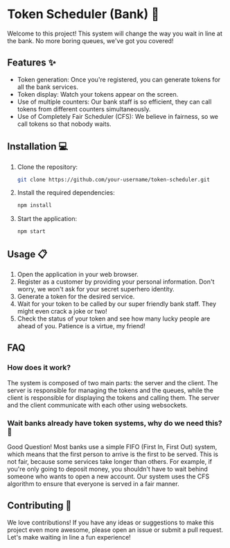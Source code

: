 # Token Scheduler (Bank) :bank:

Welcome to this project! This system will change the way you wait in line at the bank. No more boring queues, we've got you covered!

## Features :sparkles:

- Token generation: Once you're registered, you can generate tokens for all the bank services.
- Token display: Watch your tokens appear on the screen.
- Use of multiple counters: Our bank staff is so efficient, they can call tokens from different counters simultaneously.
- Use of Completely Fair Scheduler (CFS): We believe in fairness, so we call tokens so that nobody waits.

## Installation :computer:

1. Clone the repository:

    ```bash
    git clone https://github.com/your-username/token-scheduler.git
    ```

2. Install the required dependencies:

    ```bash
    npm install
    ```

3. Start the application:

    ```bash
    npm start
    ```

## Usage :clipboard:

1. Open the application in your web browser.
2. Register as a customer by providing your personal information. Don't worry, we won't ask for your secret superhero identity.
3. Generate a token for the desired service.
4. Wait for your token to be called by our super friendly bank staff. They might even crack a joke or two!
5. Check the status of your token and see how many lucky people are ahead of you. Patience is a virtue, my friend!

## FAQ

### How does it work? 


The system is composed of two main parts: the server and the client. The server is responsible for managing the tokens and the queues, while the client is responsible for displaying the tokens and calling them. The server and the client communicate with each other using websockets.

### Wait banks already have token systems, why do we need this? :thinking:

Good Question!
 Most banks use a simple FIFO (First In, First Out) system, which means that the first person to arrive is the first to be served. This is not fair, because some services take longer than others. For example, if you're only going to deposit money, you shouldn't have to wait behind someone who wants to open a new account. Our system uses the CFS algorithm to ensure that everyone is served in a fair manner.



## Contributing :raised_hands:

We love contributions! If you have any ideas or suggestions to make this project even more awesome, please open an issue or submit a pull request. Let's make waiting in line a fun experience!
